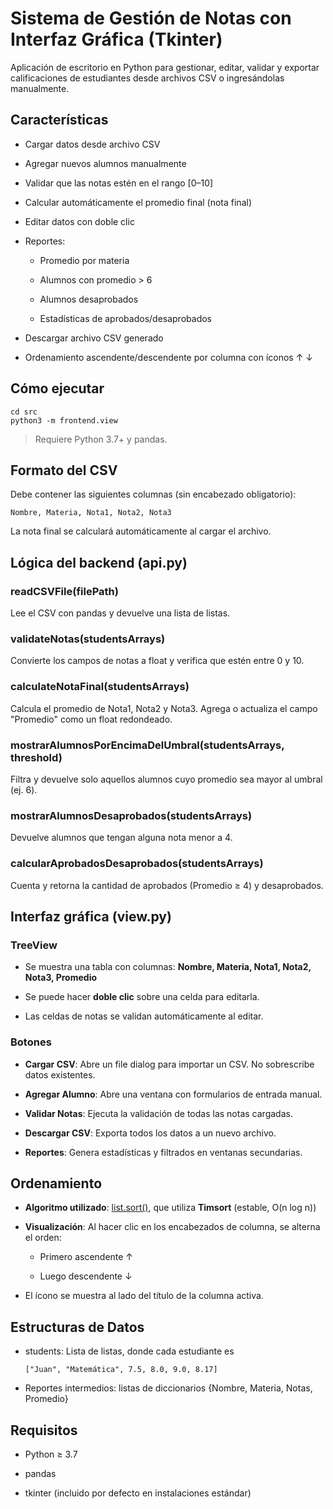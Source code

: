 Sistema de Gestión de Notas con Interfaz Gráfica (Tkinter)
==================================================

Aplicación de escritorio en Python para gestionar, editar, validar y exportar calificaciones de estudiantes desde archivos CSV o ingresándolas manualmente.

Características
------------------

*   Cargar datos desde archivo CSV
    
*   Agregar nuevos alumnos manualmente
    
*   Validar que las notas estén en el rango \[0–10\]
    
*   Calcular automáticamente el promedio final (nota final)
    
*   Editar datos con doble clic
    
*   Reportes:
    
    *   Promedio por materia
        
    *   Alumnos con promedio > 6
        
    *   Alumnos desaprobados
        
    *   Estadísticas de aprobados/desaprobados
        
*   Descargar archivo CSV generado
    
*   Ordenamiento ascendente/descendente por columna con íconos ↑ ↓
    


Cómo ejecutar
----------------

```
cd src
python3 -m frontend.view 
```

> Requiere Python 3.7+ y pandas.

Formato del CSV
------------------

Debe contener las siguientes columnas (sin encabezado obligatorio):

` Nombre, Materia, Nota1, Nota2, Nota3   `

La nota final se calculará automáticamente al cargar el archivo.

Lógica del backend (api.py)
------------------------------

### readCSVFile(filePath)

Lee el CSV con pandas y devuelve una lista de listas.

### validateNotas(studentsArrays)

Convierte los campos de notas a float y verifica que estén entre 0 y 10.

### calculateNotaFinal(studentsArrays)

Calcula el promedio de Nota1, Nota2 y Nota3. Agrega o actualiza el campo "Promedio" como un float redondeado.

### mostrarAlumnosPorEncimaDelUmbral(studentsArrays, threshold)

Filtra y devuelve solo aquellos alumnos cuyo promedio sea mayor al umbral (ej. 6).

### mostrarAlumnosDesaprobados(studentsArrays)

Devuelve alumnos que tengan alguna nota menor a 4.

### calcularAprobadosDesaprobados(studentsArrays)

Cuenta y retorna la cantidad de aprobados (Promedio ≥ 4) y desaprobados.

Interfaz gráfica (view.py)
------------------------------

### TreeView

*   Se muestra una tabla con columnas: **Nombre, Materia, Nota1, Nota2, Nota3, Promedio**
    
*   Se puede hacer **doble clic** sobre una celda para editarla.
    
*   Las celdas de notas se validan automáticamente al editar.
    

### Botones

*   **Cargar CSV**: Abre un file dialog para importar un CSV. No sobrescribe datos existentes.
    
*   **Agregar Alumno**: Abre una ventana con formularios de entrada manual.
    
*   **Validar Notas**: Ejecuta la validación de todas las notas cargadas.
    
*   **Descargar CSV**: Exporta todos los datos a un nuevo archivo.
    
*   **Reportes**: Genera estadísticas y filtrados en ventanas secundarias.
    

Ordenamiento
---------------

*   **Algoritmo utilizado**: [list.sort()](https://docs.python.org/3/library/stdtypes.html#list.sort), que utiliza **Timsort** (estable, O(n log n))
    
*   **Visualización**: Al hacer clic en los encabezados de columna, se alterna el orden:
    
    *   Primero ascendente ↑
        
    *   Luego descendente ↓
        
*   El ícono se muestra al lado del título de la columna activa.
    

Estructuras de Datos
-----------------------

*   students: Lista de listas, donde cada estudiante es
    ```
    ["Juan", "Matemática", 7.5, 8.0, 9.0, 8.17]
    ```
    
*   Reportes intermedios: listas de diccionarios {Nombre, Materia, Notas, Promedio}
    

Requisitos
-------------

*   Python ≥ 3.7
    
*   pandas
    
*   tkinter (incluido por defecto en instalaciones estándar)
